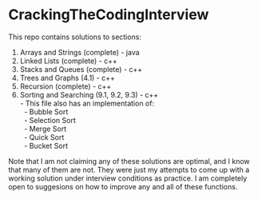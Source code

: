 CrackingTheCodingInterview
==========================

<p>This repo contains solutions to sections:</p>
  <ol>
  <li>Arrays and Strings (complete) - java</li>
  <li>Linked Lists (complete) - c++</li>
  <li>Stacks and Queues (complete) - c++</li>
  <li>Trees and Graphs (4.1) - c++</li>
  <li>Recursion (complete) - c++</li>
  <li>Sorting and Searching (9.1, 9.2, 9.3) - c++<br>
    - This file also has an implementation of:<br>
      &nbsp;&nbsp;- Bubble Sort<br>
      &nbsp;&nbsp;- Selection Sort<br>
      &nbsp;&nbsp;- Merge Sort<br>
      &nbsp;&nbsp;- Quick Sort<br>
      &nbsp;&nbsp;- Bucket Sort<br>
  </li>
  </ol>
      
<p>Note that I am not claiming any of these solutions are optimal, and I know that many of them are not. They were just my attempts to come up with a working solution under interview conditions as practice. I am completely open to suggesions on how to improve any and all of these functions.</p>
